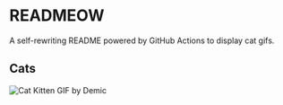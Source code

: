 # READMEOW

A self-rewriting README powered by GitHub Actions to display cat gifs.

## Cats

![Cat Kitten GIF by Demic](https://media1.giphy.com/media/v1.Y2lkPTlhY2QwMmRhdWV5ZTFvcXY0MzRzZnEyNmszMTF0bGNkMXZ6YmEwaGFodTA1NGQ5byZlcD12MV9naWZzX3NlYXJjaCZjdD1n/3oriO0OEd9QIDdllqo/200.gif)
